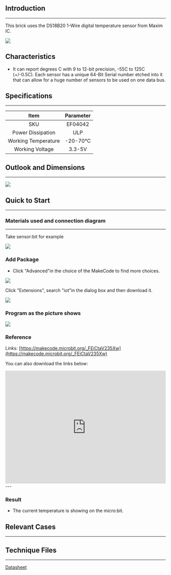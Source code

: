 ## Introduction
---
This brick uses the DS18B20 1-Wire digital temperature sensor from Maxim IC.

 ![](https://i.imgur.com/c8DrDnH.jpg)

## Characteristics


- It can report degrees C with 9 to 12-bit precision, -55C to 125C (+/-0.5C). Each sensor has a unique 64-Bit Serial number etched into it that can allow for a huge number of sensors to be used on one data bus. 

## Specifications
---
Item | Parameter 
:-: | :-: 
SKU|EF04042
Power Dissipation|ULP
Working Temperature|-20-70℃
Working Voltage|3.3-5V

## Outlook and Dimensions
---
 ![](https://i.imgur.com/Bc8O78l.jpg)

## Quick to Start
---

### Materials used and connection diagram
---
Take sensor:bit for example

 ![](https://i.imgur.com/Sc5JwUT.png)

### Add Package

- Click "Advanced"in the choice of the MakeCode to find more choices.

 ![](https://i.imgur.com/smtcNoB.png)

Click "Extensions", search "iot"in the dialog box and then download it.

 ![](https://i.imgur.com/qChMeYd.png)

### Program as the picture shows

 ![](https://i.imgur.com/kO6z0oE.png)

### Reference

Links: [https://makecode.microbit.org/_FEiCtaV235Xw](https://makecode.microbit.org/_FEiCtaV235Xw)

You can also download the links below:

<div style="position:relative;height:0;padding-bottom:70%;overflow:hidden;"><iframe style="position:absolute;top:0;left:0;width:100%;height:100%;" src="https://makecode.microbit.org/#pub:_FEiCtaV235Xw" frameborder="0" sandbox="allow-popups allow-forms allow-scripts allow-same-origin"></iframe></div>  
---

### Result
- The current temperature is showing on the micro:bit.

## Relevant Cases
---

## Technique Files
---
[Datasheet](https://elecfreaks.com/estore/download/EF03155-Datasheet)
